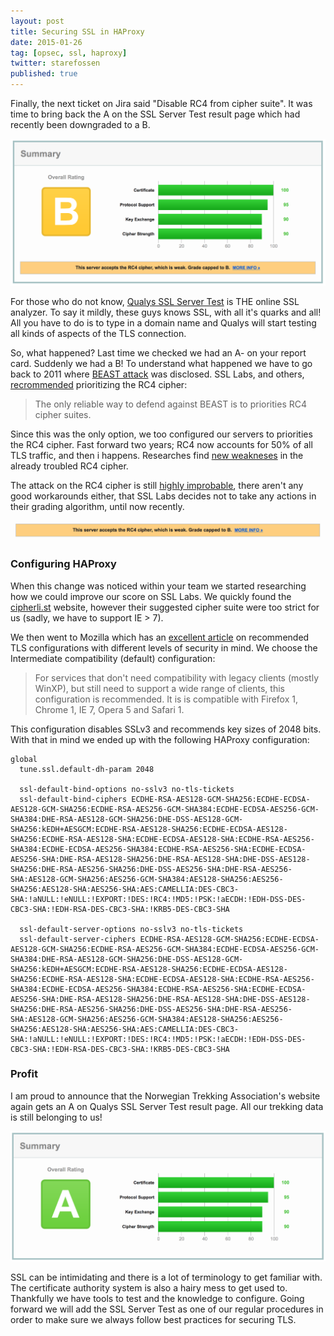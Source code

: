 ```yaml
---
layout: post
title: Securing SSL in HAProxy
date: 2015-01-26
tag: [opsec, ssl, haproxy]
twitter: starefossen
published: true
---
```


<p class="lead">Finally, the next ticket on Jira said "Disable RC4 from cipher
suite". It was time to bring back the A on the SSL Server Test result page which
had recently been downgraded to a B.</p>

![](/uploads/2015/01/26/summary_b.png)

For those who do not know, [Qualys SSL Server
Test](https://www.ssllabs.com/ssltest/) is THE online SSL analyzer. To say it
mildly, these guys knows SSL, with all it's quarks and all! All you have to do
is to type in a domain name and Qualys will start testing all kinds of aspects
of the TLS connection.

So, what happened? Last time we checked we had an A- on your report card.
Suddenly we had a B! To understand what happened we have to go back to 2011
where [BEAST attack](http://vnhacker.blogspot.com/2011/09/beast.html) was
disclosed. SSL Labs, and others,
[recrommended](https://community.qualys.com/blogs/securitylabs/2011/10/17/mitigating-the-beast-attack-on-tls)
prioritizing the RC4 cipher:

> The only reliable way to defend against BEAST is to priorities RC4 cipher
> suites.

Since this was the only option, we too configured our servers to priorities the
RC4 cipher. Fast forward two years; RC4 now accounts for 50% of all TLS traffic,
and then i happens. Researches find [new
weakneses](http://www.isg.rhul.ac.uk/tls/) in the already troubled RC4 cipher.

The attack on the RC4 cipher is still [highly
improbable](https://community.qualys.com/blogs/securitylabs/2013/03/19/rc4-in-tls-is-broken-now-what),
there aren't any good workarounds either, that SSL Labs decides not to take any
actions in their grading algorithm, until now recently.

![](/uploads/2015/01/26/rc4_warning.png)

### Configuring HAProxy

When this change was noticed within your team we started researching how we
could improve our score on SSL Labs. We quickly found the
[cipherli.st](https://cipherli.st) website, however their suggested cipher suite
were too strict for us (sadly, we have to support IE > 7).

We then went to Mozilla which has an [excellent
article](https://wiki.mozilla.org/Security/Server_Side_TLS) on recommended TLS
configurations with different levels of security in mind. We choose the
Intermediate compatibility (default) configuration:

> For services that don't need compatibility with legacy clients (mostly WinXP),
> but still need to support a wide range of clients, this configuration is
> recommended. It is is compatible with Firefox 1, Chrome 1, IE 7, Opera 5 and
> Safari 1.

This configuration disables SSLv3 and recommends key sizes of 2048 bits.
With that in mind we ended up with the following HAProxy configuration:

```
global
  tune.ssl.default-dh-param 2048

  ssl-default-bind-options no-sslv3 no-tls-tickets
  ssl-default-bind-ciphers ECDHE-RSA-AES128-GCM-SHA256:ECDHE-ECDSA-AES128-GCM-SHA256:ECDHE-RSA-AES256-GCM-SHA384:ECDHE-ECDSA-AES256-GCM-SHA384:DHE-RSA-AES128-GCM-SHA256:DHE-DSS-AES128-GCM-SHA256:kEDH+AESGCM:ECDHE-RSA-AES128-SHA256:ECDHE-ECDSA-AES128-SHA256:ECDHE-RSA-AES128-SHA:ECDHE-ECDSA-AES128-SHA:ECDHE-RSA-AES256-SHA384:ECDHE-ECDSA-AES256-SHA384:ECDHE-RSA-AES256-SHA:ECDHE-ECDSA-AES256-SHA:DHE-RSA-AES128-SHA256:DHE-RSA-AES128-SHA:DHE-DSS-AES128-SHA256:DHE-RSA-AES256-SHA256:DHE-DSS-AES256-SHA:DHE-RSA-AES256-SHA:AES128-GCM-SHA256:AES256-GCM-SHA384:AES128-SHA256:AES256-SHA256:AES128-SHA:AES256-SHA:AES:CAMELLIA:DES-CBC3-SHA:!aNULL:!eNULL:!EXPORT:!DES:!RC4:!MD5:!PSK:!aECDH:!EDH-DSS-DES-CBC3-SHA:!EDH-RSA-DES-CBC3-SHA:!KRB5-DES-CBC3-SHA

  ssl-default-server-options no-sslv3 no-tls-tickets
  ssl-default-server-ciphers ECDHE-RSA-AES128-GCM-SHA256:ECDHE-ECDSA-AES128-GCM-SHA256:ECDHE-RSA-AES256-GCM-SHA384:ECDHE-ECDSA-AES256-GCM-SHA384:DHE-RSA-AES128-GCM-SHA256:DHE-DSS-AES128-GCM-SHA256:kEDH+AESGCM:ECDHE-RSA-AES128-SHA256:ECDHE-ECDSA-AES128-SHA256:ECDHE-RSA-AES128-SHA:ECDHE-ECDSA-AES128-SHA:ECDHE-RSA-AES256-SHA384:ECDHE-ECDSA-AES256-SHA384:ECDHE-RSA-AES256-SHA:ECDHE-ECDSA-AES256-SHA:DHE-RSA-AES128-SHA256:DHE-RSA-AES128-SHA:DHE-DSS-AES128-SHA256:DHE-RSA-AES256-SHA256:DHE-DSS-AES256-SHA:DHE-RSA-AES256-SHA:AES128-GCM-SHA256:AES256-GCM-SHA384:AES128-SHA256:AES256-SHA256:AES128-SHA:AES256-SHA:AES:CAMELLIA:DES-CBC3-SHA:!aNULL:!eNULL:!EXPORT:!DES:!RC4:!MD5:!PSK:!aECDH:!EDH-DSS-DES-CBC3-SHA:!EDH-RSA-DES-CBC3-SHA:!KRB5-DES-CBC3-SHA
```

### Profit

I am proud to announce that the Norwegian Trekking Association's website again
gets an A on Qualys SSL Server Test result page. All our trekking data is still
belonging to us!

![](/uploads/2015/01/26/summary_a.png)

SSL can be intimidating and there is a lot of terminology to get familiar with.
The certificate authority system is also a hairy mess to get used to. Thankfully
we have tools to test and the knowledge to configure. Going forward we will add
the SSL Server Test as one of our regular procedures in order to make sure we
always follow best practices for securing TLS.

